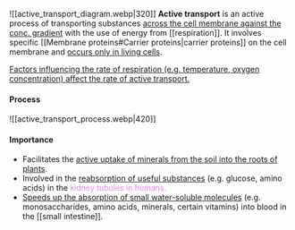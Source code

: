 ![[active_transport_diagram.webp|320]]
**Active transport** is an active process of transporting substances <u>across the cell membrane against the conc. gradient</u> with the use of energy from [[respiration]]. It involves specific [[Membrane proteins#Carrier proteins|carrier proteins]] on the cell membrane and <u>occurs only in living cells</u>.

<u>Factors influencing the rate of respiration (e.g. temperature, oxygen concentration) affect the rate of active transport.</u>

#### Process
![[active_transport_process.webp|420]]

#### Importance
- Facilitates the <u>active uptake of minerals from the soil into the roots of plants</u>.
- Involved in the <u>reabsorption of useful substances</u> (e.g. glucose, amino acids) in the <span style="color: violet">kidney tubules</u> in humans.
- <u>Speeds up the absorption of small water-soluble molecules</u> (e.g. monosaccharides, amino acids, minerals, certain vitamins) into blood in the [[small intestine]].
